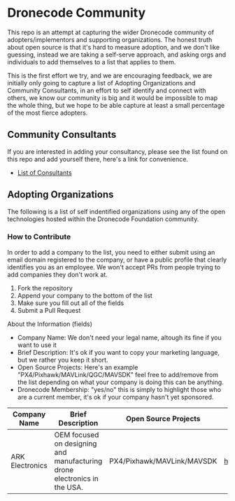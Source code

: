 # Dronecode Community

This repo is an attempt at capturing the wider Dronecode community of
adopters/implementors and supporting organizations. The honest truth
about open source is that it's hard to measure adoption, and we don't
like guessing, instead we are taking a self-serve approach, and asking
orgs and individuals to add themselves to a list that applies to them.

This is the first effort we try, and we are encouraging feedback, we are
initially only going to capture a list of Adopting Organizations and
Community Consultants, in an effort to self identify and connect with
others, we know our community is big and it would be impossible to map
the whole thing, but we hope to be able capture at least a small
percentage of the most fierce adopters.

## Community Consultants

If you are interested in adding your consultancy, please see the list
found on this repo and add yourself there, here's a link for
convenience.

* [List of Consultants](consultants/README.md)

## Adopting Organizations

The following is a list of self indentified organizations using any of
the open technologies hosted within the Dronecode Foundation community.

### How to Contribute

In order to add a company to the list, you need to either submit using
an email domain registered to the company, or have a public profile that
clearly identifies you as an employee. We won't accept PRs from people
trying to add companies they don't work at.

1. Fork the repository
2. Append your company to the bottom of the list
3. Make sure you fill out all of the fields
4. Submit a Pull Request

About the Information (fields)
* Company Name: We don't need your legal name, altough its fine if you
  want to use it
* Brief Description: It's ok if you want to copy your marketing
  language, but we rather you keep it short.
* Open Source Projects: Here's an example
  "PX4/Pixhawk/MAVLink/QGC/MAVSDK" feel free to add/remove from the
list depending on what your company is doing this can be anything.
* Dronecode Membership: "yes/no" this is simply to highlight those who
  are a current member, it's ok if your company hasn't yet sponsored.


| Company Name | Brief Description | Open Source Projects | Website | Dronecode Membership |
|---|---|---|---|---|
| ARK Electronics| OEM focused on designing and manufacturing drone electronics in the USA. | PX4/Pixhawk/MAVLink/MAVSDK | https://arkelectron.com | Silver |

